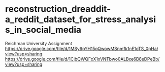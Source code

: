 # reconstruction_dreaddit-a_reddit_dataset_for_stress_analysis_in_social_media
Reichman University Assignment
https://drive.google.com/file/d/1MSy9pYH15qQwowMSnmfk1nE1oTS_0pHa/view?usp=sharing
https://drive.google.com/file/d/1CjbQWQFxX1xVNTbwo0ALBxe6B8eDPeBb/view?usp=sharing
